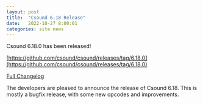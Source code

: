 ```yaml
---
layout: post
title:  "Csound 6.18 Release"
date:   2022-10-27 8:00:01
categories: site news 
---
```

Csound 6.18.0 has been released!

[https://github.com/csound/csound/releases/tag/6.18.0](https://github.com/csound/csound/releases/tag/6.18.0)

[Full Changelog](https://github.com/csound/csound/blob/develop/Release_Notes/Version_6.18.md)

The developers are pleased to announce the release of
Csound 6.18. This is mostly a bugfix release, with some new opcodes
and improvements.
